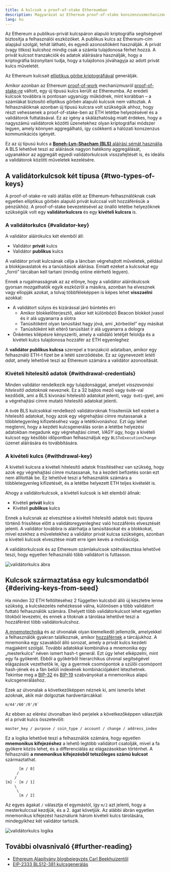 ```yaml
---
title: A kulcsok a proof-of-stake Ethereumban
description: Magyarázat az Ethereum proof-of-stake konszenzusmechanizmusában használt kulcsokról
lang: hu
---
```


Az Ethereum a publikus-privát kulcspáron alapuló kriptográfia segítségével biztosítja a felhasználói eszközöket. A publikus kulcs az Ethereum-cím alapjául szolgál, tehát látható, és egyedi azonosítóként használják. A privát (vagy titkos) kulcshoz mindig csak a számla tulajdonosa férhet hozzá. A privát kulcsot tranzakciók és adatok aláírására használják, hogy a kriptográfia bizonyítani tudja, hogy a tulajdonos jóváhagyja az adott privát kulcs műveletét.

Az Ethereum kulcsait [elliptikus görbe kriptográfiával](https://en.wikipedia.org/wiki/Elliptic-curve_cryptography) generálják.

Amikor azonban az Ethereum [proof-of-work](/developers/docs/consensus-mechanisms/pow) mechanizmusról [proof-of-stake-re](/developers/docs/consensus-mechanisms/pos) váltott, egy új típusú kulcs került az Ethereumba. Az eredeti kulcsok továbbra is pontosan ugyanúgy működnek, mint korábban – a számlákat biztosító elliptikus görbén alapuló kulcsok nem változtak. A felhasználóknak azonban új típusú kulcsra volt szükségük ahhoz, hogy részt vehessenek a proof-of-stake-ben az ETH letétbe helyezésével és a validátorok futtatásával. Ez az igény a skálázhatóság miatt érdekes, hogy a nagyszámú validátorok közötti üzenetekhez olyan kriptográfiai módszer legyen, amely könnyen aggregálható, így csökkenti a hálózati konszenzus kommunikációs igényét.

Ez az új típusú kulcs a [**Boneh-Lyn-Shacham (BLS)** aláírási sémát használja](https://wikipedia.org/wiki/BLS_digital_signature). A BLS lehetővé teszi az aláírások nagyon hatékony aggregálását, ugyanakkor az aggregált egyedi validátorkulcsok visszafejtését is, és ideális a validátorok közötti műveletek kezelésére.

## A validátorkulcsok két típusa {#two-types-of-keys}

A proof-of-stake-re való átállás előtt az Ethereum-felhasználóknak csak egyetlen elliptikus görbén alapuló privát kulccsal volt hozzáférésük a pénzükhöz. A proof-of-stake bevezetésével az önálló letétbe helyezőknek szükségük volt egy **validátorkulcsra** és egy **kivételi kulcsra** is.

### A validátorkulcs {#validator-key}

A validátor aláírókulcs két elemből áll:

- Validátor **privát** kulcs
- Validátor **publikus** kulcs

A validátor privát kulcsának célja a láncban végrehajtott műveletek, például a blokkjavaslatok és a tanúsítások aláírása. Emiatt ezeket a kulcsokat egy „forró” tárcában kell tartani (mindig online elérhető legyen).

Ennek a rugalmasságnak az az előnye, hogy a validátor aláírókulcsok gyorsan mozgathatók egyik eszközről a másikra, azonban ha elvesznek vagy ellopják azokat, a tolvaj többféleképpen is képes lehet **visszaélni** azokkal:

- A validátort súlyos és kizárással járó büntetés éri:
  - Amikor blokkelőterjesztő, akkor két különböző Beacon blokkot jvasol és ír alá ugyanarra a slotra
  - Tanúsítóként olyan tanúsítást hagy jóvá, ami „körbeölel” egy másikat
  - Tanúsítóként két eltérő tanúsítást ír alá ugyanarra a dologra
- Önkéntes kilépésre kényszeríti, amely a validáló letétjét feloldja és a kivételi kulcs tulajdonosa hozzáfér az ETH egyenleghez

A **validátor publikus kulcsa** szerepel a tranzakció adataiban, amikor egy felhasználó ETH-t fizet be a letéti szerződésbe. Ez az úgynevezett _letéti adat_, amely lehetővé teszi az Ethereum számára a validátor azonosítását.

### Kivételi hitelesítő adatok {#withdrawal-credentials}

Minden validátor rendelkezik egy tulajdonsággal, amelyet _visszavonási hitelesítő adatoknak_ neveznek. Ez a 32 bájtos mező vagy `0x00`-val kezdődik, ami a BLS kivonási hitelesítő adatokat jelenti, vagy` 0x01`-gyel, ami a végrehajtási címre mutató hitelesítő adatokat jelenti.

A `0x00` BLS kulcsokkal rendelkező validátoroknak frissíteniük kell ezeket a hitelesítő adatokat, hogy azok egy végrehajtási címre mutassanak a többletegyenleg kifizetéséhez vagy a letétkivonáshoz. Ezt úgy lehet megtenni, hogy a kezdeti kulcsgenerálás során a letétbe helyezési adatokban megadunk egy végrehajtási címet, _VAGY_ úgy, hogy a kivételi kulcsot egy későbbi időpontban felhasználjuk egy `BLSToExecutionChange` üzenet aláírására és továbbítására.

### A kivételi kulcs {#withdrawal-key}

A kivételi kulcsra a kivételi hitelesítő adatok frissítéséhez van szükség, hogy azok egy végrehajtási címre mutassanak, ha a kezdeti befizetés során ezt nem állították be. Ez lehetővé teszi a felhasználók számára a többletegyenleg kifizetését, és a letétbe helyezett ETH teljes kivételét is.

Ahogy a validátorkulcsok, a kivételi kulcsok is két elemből állnak:

- Kivételi **privát** kulcs
- Kivételi **publikus** kulcs

Ennek a kulcsnak az elvesztése a kivételi hitelesítő adatok `0x01` típusra történő frissítése előtt a validátoregyenleghez való hozzáférés elvesztését jelenti. A validátor továbbra is aláírhatja a tanúsításokat és a blokkokat, mivel ezekhez a műveletekhez a validátor privát kulcsa szükséges, azonban a kivételi kulcsok elvesztése miatt erre igen kevés a motivációja.

A validátorkulcsok és az Ethereum számlakulcsok szétválasztása lehetővé teszi, hogy egyetlen felhasználó több validátort is futtasson.

![validátorkulcs ábra](validator-key-schematic.png)

## Kulcsok származtatása egy kulcsmondatból {#deriving-keys-from-seed}

Ha minden 32 ETH feltöltéséhez 2 független kulcsból álló új készletre lenne szükség, a kulcskezelés nehézkessé válna, különösen a több validátort futtató felhasználók számára. Ehelyett több validátorkulcsot lehet egyetlen titokból levezetni, és ennek a titoknak a tárolása lehetővé teszi a hozzáférést több validátorkulcshoz.

[A mnemotechnika](https://en.bitcoinwiki.org/wiki/Mnemonic_phrase) és az útvonalak olyan kiemelkedő jellemzők, amelyekkel a felhasználók gyakran találkoznak, amikor [hozzáférnek](https://ethereum.stackexchange.com/questions/19055/what-is-the-difference-between-m-44-60-0-0-and-m-44-60-0) a tárcájukhoz. A mnemonika egy szavakból álló sorozat, amely a privát kulcs kezdeti magjaként szolgál. További adatokkal kombinálva a mnemonika egy „mesterkulcs” néven ismert hash-t generál. Ezt úgy lehet elképzelni, mint egy fa gyökerét. Ebből a gyökérből hierarchikus útvonal segítségével elágazások vezethetők le, így a gyermek csomópontok a szülői csomópont hash-jének és a fán belüli indexének kombinációjaként létezhetnek. Tekintse meg a [BIP-32](https://github.com/bitcoin/bips/blob/master/bip-0032.mediawiki) és [BIP-19](https://github.com/bitcoin/bips/blob/master/bip-0039.mediawiki) szabványokat a mnemonikus alapú kulcsgeneráláshoz.

Ezek az útvonalak a következőképpen néznek ki, ami ismerős lehet azoknak, akik már dolgoztak hardvertárcákkal:

```
m/44'/60'/0'/0`
```

Az ebben az elérési útvonalban lévő perjelek a következőképpen választják el a privát kulcs összetevőit:

```
master_key / purpose / coin_type / account / change / address_index
```

Ez a logika lehetővé teszi a felhasználók számára, hogy egyetlen **mnemonikus kifejezéshez** a lehető legtöbb validátort csatolják, mivel a fa gyökere közös lehet, és a differenciálás az elágazásokban történhet. A felhasználó **a mnemonikus kifejezésből tetszőleges számú kulcsot** származtathat.

```
      [m / 0]
     /
    /
[m] - [m / 1]
    \
     \
      [m / 2]
```

Az egyes ágakat `/` választja el egymástól, így `m/2` azt jelenti, hogy a mesterkulccsal kezdjük, és a 2. ágat követjük. Az alábbi ábrán egyetlen mnemonikus kifejezést használunk három kivételi kulcs tárolására, mindegyikhez két validátor tartozik.

![validátorkulcs logika](multiple-keys.png)

## További olvasnivaló {#further-reading}

- [Ethereum Alapítvány blogbejegyzés Carl Beekhuizentől](https://blog.ethereum.org/2020/05/21/keys/)
- [EIP-2333 BLS12-381 kulcsgenerálás](https://eips.ethereum.org/EIPS/eip-2333)
